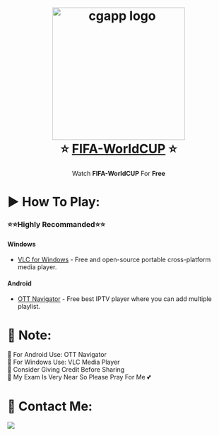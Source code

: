 <h1 align="center">
  <img alt="cgapp logo" src="https://static.vecteezy.com/system/resources/previews/011/394/525/original/fifa-world-cup-qatar-2022-official-logo-black-champion-symbol-design-abstract-illustration-with-white-background-free-vector.jpg" width="300px"/><br/>
  ⭐️ <a href="https://raw.githubusercontent.com/sabbiriptv/FIFA-WorldCUP/main/WorldCUP.m3u">FIFA-WorldCUP</a> ⭐️
</h1>
<p align="center">Watch <strong>FIFA-WorldCUP</strong> For <strong>Free</strong></p>

# ▶️ How To Play:

<h3>⭐⭐Highly Recommanded⭐⭐</h3>

#### Windows

- [VLC for Windows](https://www.videolan.org/vlc/download-windows.html) - Free and open-source portable cross-platform media player.

#### Android

- [OTT Navigator](https://play.google.com/store/apps/details?id=studio.scillarium.ottnavigator&hl=en&gl=US) - Free best IPTV player where you can add multiple playlist.

# 📘 Note:
🚨 For Android Use: OTT Navigator <br>
🚨 For Windows Use: VLC Media Player <br>
🚨 Consider Giving Credit Before Sharing <br>
🚨 My Exam Is Very Near So Please Pray For Me 💕

# 💛 Contact Me:
<a href="mailto:sabbirhasan10000bd@gmail.com"><img src="https://img.shields.io/badge/Email-sabbirhasan10000bd@gmail.com-teal?style=for-the-badge&logo=gmail" /></a>
